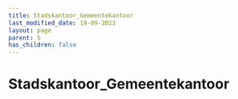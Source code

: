 ```yaml
---
title: Stadskantoor_Gemeentekantoor
last_modified_date: 19-09-2023
layout: page
parent: S
has_children: false
---
```


Stadskantoor_Gemeentekantoor
============================

